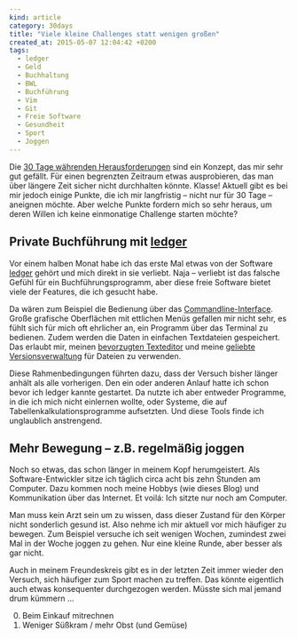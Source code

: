 ```yaml
---
kind: article
category: 30days
title: "Viele kleine Challenges statt wenigen großen"
created_at: 2015-05-07 12:04:42 +0200
tags:
  - ledger
  - Geld
  - Buchhaltung
  - BWL
  - Buchführung
  - Vim
  - Git
  - Freie Software
  - Gesundheit
  - Sport
  - Joggen
---
```


Die [30 Tage währenden Herausforderungen][30days] sind ein Konzept, das mir
sehr gut gefällt. Für einen begrenzten Zeitraum etwas ausprobieren, das man
über längere Zeit sicher nicht durchhalten könnte. Klasse! Aktuell gibt es bei
mir jedoch einige Punkte, die ich mir langfristig – nicht nur für 30 Tage –
aneignen möchte. Aber welche Punkte fordern mich so sehr heraus, um deren
Willen ich keine einmonatige Challenge starten möchte?

## Private Buchführung mit [ledger]

Vor einem halben Monat habe ich das erste Mal etwas von der Software [ledger]
gehört und mich direkt in sie verliebt. Naja – verliebt ist das falsche Gefühl
für ein Buchführungsprogramm, aber diese freie Software bietet viele der
Features, die ich gesucht habe.

Da wären zum Beispiel die Bedienung über das [Commandline-Interface][cli].
Große grafische Oberflächen mit ettlichen Menüs gefallen mir nicht sehr, es
fühlt sich für mich oft ehrlicher an, ein Programm über das Terminal zu
bedienen. Zudem werden die Daten in einfachen Textdateien gespeichert. Das
erlaubt mir, meinen [bevorzugten Texteditor][vim] und meine [geliebte
Versionsverwaltung][git] für Dateien zu verwenden.

Diese Rahmenbedingungen führten dazu, dass der Versuch bisher länger anhält als
alle vorherigen. Den ein oder anderen Anlauf hatte ich schon bevor ich ledger
kannte gestartet. Da nutzte ich aber entweder Programme, in die ich mich nicht
einlernen wollte, oder Systeme, die auf Tabellenkalkulationsprogramme
aufsetzten. Und diese Tools finde ich unglaublich anstrengend.

## Mehr Bewegung – z.B. regelmäßig joggen

Noch so etwas, das schon länger in meinem Kopf herumgeistert. Als
Software-Entwickler sitze ich täglich circa acht bis zehn Stunden am Computer.
Dazu kommen noch meine Hobbys (wie dieses Blog) und Kommunikation über das
Internet. Et voilá: Ich sitzte nur noch am Computer.

Man muss kein Arzt sein um zu wissen, dass dieser Zustand für den Körper nicht
sonderlich gesund ist. Also nehme ich mir aktuell vor mich häufiger zu bewegen.
Zum Beispiel versuche ich seit wenigen Wochen, zumindest zwei Mal in der Woche
joggen zu gehen. Nur eine kleine Runde, aber besser als gar nicht.

Auch in meinem Freundeskreis gibt es in der letzten Zeit immer wieder den
Versuch, sich häufiger zum Sport machen zu treffen. Das könnte eigentlich auch
etwas konsequenter durchgezogen werden. Müsste sich mal jemand drum kümmern …

0. Beim Einkauf mitrechnen
0. Weniger Süßkram / mehr Obst (und Gemüse)


[30days]: /regal/30-days-challenge/

[ledger]: http://ledger-cli.org/

[cli]: https://de.wikipedia.org/wiki/Kommandozeile

[vim]: http://www.vim.org/

[git]: https://git-scm.org/
